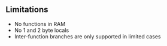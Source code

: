Limitations
-----------

- No functions in RAM
- No 1 and 2 byte locals
- Inter-function branches are only supported in limited cases